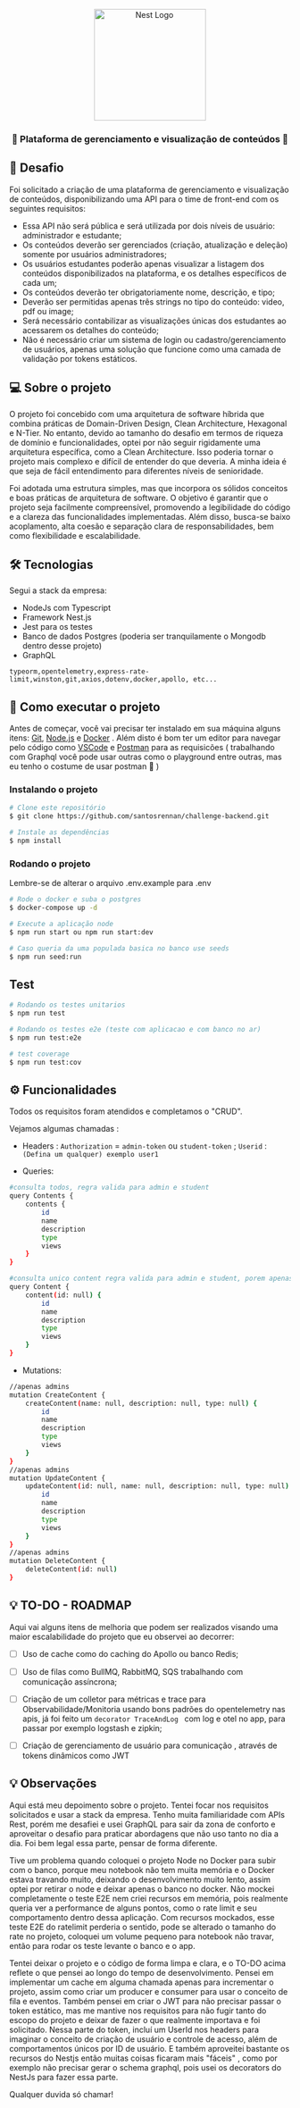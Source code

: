 <p align="center">
  <a href="http://nestjs.com/" target="blank"><img src="https://recetadelfuturo.com/wp-content/uploads/2023/06/uol_edtech_marca-e1687787591291.jpg" width="200" alt="Nest Logo" /></a>
</p>

<h3 align="center">
    🚧 Plataforma de gerenciamento e visualização de conteúdos 🚧
</h3>

## 📓 Desafio

Foi solicitado a criação de uma plataforma de gerenciamento e visualização de conteúdos, disponibilizando uma API para o time de front-end com os seguintes requisitos:

- Essa API não será pública e será utilizada por dois níveis de usuário: administrador e estudante;
- Os conteúdos deverão ser gerenciados (criação, atualização e deleção) somente por usuários administradores;
- Os usuários estudantes poderão apenas visualizar a listagem dos conteúdos disponibilizados na plataforma, e os detalhes específicos de cada um;
- Os conteúdos deverão ter obrigatoriamente nome, descrição, e tipo;
- Deverão ser permitidas apenas três strings no tipo do conteúdo: video, pdf ou image;
- Será necessário contabilizar as visualizações únicas dos estudantes ao acessarem os detalhes do conteúdo;
- Não é necessário criar um sistema de login ou cadastro/gerenciamento de usuários, apenas uma solução que funcione como uma camada de validação por tokens estáticos.

## 💻 Sobre o projeto

O projeto foi concebido com uma arquitetura de software híbrida que combina práticas de Domain-Driven Design, Clean Architecture, Hexagonal e N-Tier. No entanto, devido ao tamanho do desafio em termos de riqueza de domínio e funcionalidades, optei por não seguir rigidamente uma arquitetura específica, como a Clean Architecture. Isso poderia tornar o projeto mais complexo e difícil de entender do que deveria. A minha ideia é que seja de fácil entendimento para diferentes níveis de senioridade.

Foi adotada uma estrutura simples, mas que incorpora os sólidos conceitos e boas práticas de arquitetura de software. O objetivo é garantir que o projeto seja facilmente compreensível, promovendo a legibilidade do código e a clareza das funcionalidades implementadas. Além disso, busca-se baixo acoplamento, alta coesão e separação clara de responsabilidades, bem como flexibilidade e escalabilidade.

## 🛠 Tecnologias

Segui a stack da empresa:

- NodeJs com Typescript
- Framework Nest.js
- Jest para os testes
- Banco de dados Postgres (poderia ser tranquilamente o Mongodb dentro desse projeto)
- GraphQL

```
typeorm,opentelemetry,express-rate-limit,winston,git,axios,dotenv,docker,apollo, etc...
```

## 🚀 Como executar o projeto

Antes de começar, você vai precisar ter instalado em sua máquina alguns itens:
[Git](https://git-scm.com), [Node.js](https://nodejs.org/en/) e [Docker](https://www.docker.com/products/docker-desktop/) . 
Além disto é bom ter um editor para navegar pelo código como [VSCode](https://code.visualstudio.com/) e [Postman](https://www.postman.com/downloads/) para as requisicões ( trabalhando com Graphql você pode usar outras como o playground entre outras, mas eu tenho o costume de usar postman 🤷 )

### Instalando o projeto

```bash
# Clone este repositório
$ git clone https://github.com/santosrennan/challenge-backend.git

# Instale as dependências
$ npm install 
```

### Rodando o projeto

Lembre-se de alterar o arquivo .env.example para .env 

```bash
# Rode o docker e suba o postgres
$ docker-compose up -d

# Execute a aplicação node
$ npm run start ou npm run start:dev

# Caso queria da uma populada basica no banco use seeds
$ npm run seed:run

```

## Test

```bash
# Rodando os testes unitarios
$ npm run test

# Rodando os testes e2e (teste com aplicacao e com banco no ar)
$ npm run test:e2e

# test coverage
$ npm run test:cov
```

## ⚙️ Funcionalidades

Todos os requisitos foram atendidos e completamos o "CRUD". 

Vejamos algumas chamadas :
- Headers : `Authorization` = `admin-token` ou `student-token` ; `Userid` : `(Defina um qualquer) exemplo user1`

- Queries:
```bash
#consulta todos, regra valida para admin e student
query Contents {
    contents {
        id
        name
        description
        type
        views
    }
}

#consulta unico content regra valida para admin e student, porem apenas visualizacoes de student sao incrementadas sendo unicas por Userid
query Content {
    content(id: null) {
        id
        name
        description
        type
        views
    }
}
```
- Mutations:

```bash
//apenas admins
mutation CreateContent {
    createContent(name: null, description: null, type: null) {
        id
        name
        description
        type
        views
    }
}
//apenas admins
mutation UpdateContent {
    updateContent(id: null, name: null, description: null, type: null) {
        id
        name
        description
        type
        views
    }
}
//apenas admins
mutation DeleteContent {
    deleteContent(id: null)
}
```


## 💡 TO-DO - ROADMAP

Aqui vai alguns itens de melhoria que podem ser realizados visando uma maior escalabilidade do projeto que eu observei ao decorrer:

  - [ ] Uso de cache como do caching do Apollo ou banco Redis;
  - [ ] Uso de filas como BullMQ, RabbitMQ, SQS trabalhando com comunicação assíncrona;
  - [ ] Criação de um colletor para métricas e trace para Observabilidade/Monitoria usando bons padrões do opentelemetry nas apis, já foi feito um  `decorator TraceAndLog ` com log e otel no app, para passar por exemplo logstash e zipkin;
  - [ ] Criação de gerenciamento de usuário para comunicação , através de tokens dinâmicos como JWT 


## 💡 Observações

Aqui está meu depoimento sobre o projeto. Tentei focar nos requisitos solicitados e usar a stack da empresa. Tenho muita familiaridade com APIs Rest, porém me desafiei e usei GraphQL para sair da zona de conforto e aproveitar o desafio para praticar abordagens que não uso tanto no dia a dia. Foi bem legal essa parte, pensar de forma diferente.

Tive um problema quando coloquei o projeto Node no Docker para subir com o banco, porque meu notebook não tem muita memória e o Docker estava travando muito, deixando o desenvolvimento muito lento, assim optei por retirar o node e deixar apenas o banco no docker.
Não mockei completamente o teste E2E nem criei recursos em memória, pois realmente queria ver a performance de alguns pontos, como o rate limit e seu comportamento dentro dessa aplicação. Com recursos mockados, esse teste E2E do ratelimit perderia o sentido, pode se alterado o tamanho do rate no projeto, coloquei um volume pequeno para notebook não travar, então para rodar os teste levante o banco e o app.

Tentei deixar o projeto e o código de forma limpa e clara, e o TO-DO acima reflete o que pensei ao longo do tempo de desenvolvimento. Pensei em implementar um cache em alguma chamada apenas para incrementar o projeto, assim como criar um producer e consumer para usar o conceito de fila e eventos. Também pensei em criar o JWT para não precisar passar o token estático, mas me mantive nos requisitos para não fugir tanto do escopo do projeto e deixar de fazer o que realmente importava e foi solicitado. Nessa parte do token, incluí um UserId nos headers para imaginar o conceito de criação de usuário e controle de acesso, além de comportamentos únicos por ID de usuário. E também aproveitei bastante os recursos do Nestjs então muitas coisas ficaram mais "fáceis" , como por exemplo não precisar gerar o schema graphql, pois usei os decorators do NestJs para fazer essa parte.

Qualquer duvida só chamar! 
